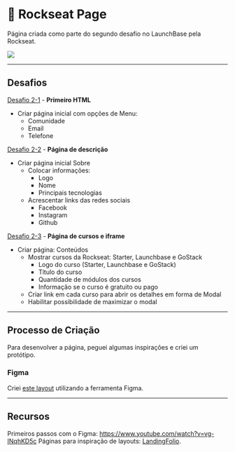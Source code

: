 # :rocket: Rockseat Page

Página criada como parte do segundo desafio no LaunchBase pela Rockseat.

![](https://raw.githubusercontent.com/lcnunes09/rockseat-page/master/img/rockseat-page.gif)


------------

## Desafios

[Desafio 2-1](https://github.com/Rocketseat/bootcamp-launchbase-desafios-02/blob/master/desafios/02-1-primeiro-html.md) - **Primeiro HTML**

- Criar página inicial com opções de Menu:
	- Comunidade
	- Email
	- Telefone

[Desafio 2-2](https://github.com/Rocketseat/bootcamp-launchbase-desafios-02/blob/master/desafios/02-2-pagina-descricao.md) - **Página de descrição**

- Criar página inicial Sobre
	- Colocar informações:
		- Logo
		- Nome
		- Principais tecnologias
	- Acrescentar links das redes sociais
		- Facebook
		- Instagram
		- Github

[Desafio 2-3](https://github.com/Rocketseat/bootcamp-launchbase-desafios-02/blob/master/desafios/02-3-pagina-cursos-e-iframe.md) - **Página de cursos e iframe**

- Criar página: Conteúdos
	- Mostrar cursos da Rockseat: Starter, Launchbase e GoStack
		- Logo do curso (Starter, Launchbase e GoStack)
		- Título do curso
		- Quantidade de módulos dos cursos
		- Informação se o curso é gratuito ou pago
	- Criar link em cada curso para abrir os detalhes em forma de Modal
	- Habilitar possibilidade de maximizar o modal

------------

## Processo de Criação
Para desenvolver a página, peguei algumas inspirações e criei um protótipo.

### Figma
Criei [este layout](https://www.figma.com/file/84pozDY5TVJwdUolmdfkQl/P%C3%A1ginas?node-id=0%3A1 "este layout") utilizando a ferramenta Figma.

------------

## Recursos

Primeiros passos com o Figma: https://www.youtube.com/watch?v=vg-INqhKD5c
Páginas para inspiração de layouts: [LandingFolio](https://www.landingfolio.com/ "LandingFolio").
